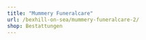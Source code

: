 ```yaml
---
title: "Mummery Funeralcare"
url: /bexhill-on-sea/mummery-funeralcare-2/
shop: Bestattungen
---
```

